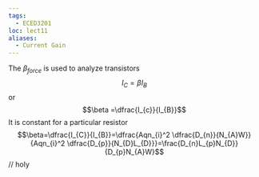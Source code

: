 ```yaml
---
tags:
  - ECED3201
loc: lect11
aliases:
  - Current Gain
---
```

The $\beta_{force}$ is used to analyze transistors 
$$I_{C}=\beta I_{B}$$
or
$$\beta =\dfrac{I_{c}}{I_{B}}$$
It is constant for a particular resistor
$$\beta=\dfrac{I_{C}}{I_{B}}=\dfrac{Aqn_{i}^2 \dfrac{D_{n}}{N_{A}W}}{Aqn_{i}^2 \dfrac{D_{p}}{N_{D}L_{D}}}=\frac{D_{n}L_{p}N_{D}}{D_{p}N_{A}W}$$
// holy
